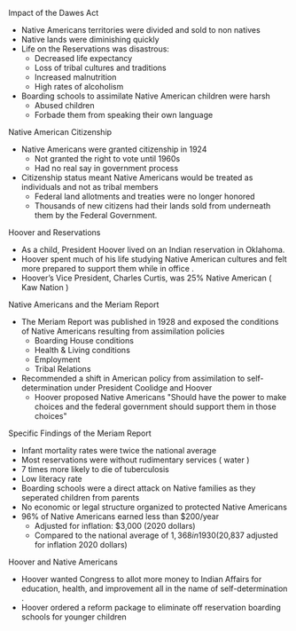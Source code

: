 

Impact of the Dawes Act

* Native Americans territories were divided and sold to non natives 
* Native lands were diminishing quickly
* Life on the Reservations was disastrous:
    * Decreased life expectancy 
    * Loss of tribal cultures and traditions 
    * Increased malnutrition
    * High rates of alcoholism
* Boarding schools to assimilate Native American children were harsh
    * Abused children
    * Forbade them from speaking their own language 

Native American Citizenship

* Native Americans were granted citizenship in 1924
    * Not granted the right to vote until 1960s
    * Had no real say in government process
* Citizenship status meant Native Americans would be treated as individuals and not as tribal members
    * Federal land allotments and treaties were no longer honored
    * Thousands of new citizens had their lands sold from underneath them by the Federal Government.

Hoover and Reservations

* As a child, President Hoover lived on an Indian reservation in Oklahoma.
* Hoover spent much of his life studying Native American cultures and felt more prepared to support them while in office .
* Hoover’s Vice President, Charles Curtis, was 25% Native American ( Kaw Nation )

Native Americans and the Meriam Report

* The Meriam Report was published in 1928 and exposed the conditions of Native Americans resulting from assimilation policies 
    * Boarding House conditions
    * Health & Living conditions
    * Employment
    * Tribal Relations
* Recommended a shift in American policy from assimilation to self-determination under President Coolidge and Hoover 
    * Hoover proposed Native Americans "Should have the power to make choices and the federal government should support them in those choices"

Specific Findings of the Meriam Report

* Infant mortality rates were twice the national average
* Most reservations were without rudimentary services ( water )
* 7 times more likely to die of tuberculosis
* Low literacy rate 
* Boarding schools were a direct attack on Native families as they seperated children from parents 
* No economic or legal structure organized to protected Native Americans
* 96% of Native Americans earned less than $200/year
    * Adjusted for inflation:  $3,000 (2020 dollars)
    * Compared to the national average of $1,368 in 1930 ($20,837 adjusted for inflation 2020 dollars)

Hoover and Native Americans

* Hoover wanted Congress to allot more money to Indian Affairs for education, health, and improvement all in the name of self-determination . 
* Hoover ordered a reform package to eliminate off reservation boarding schools for younger children